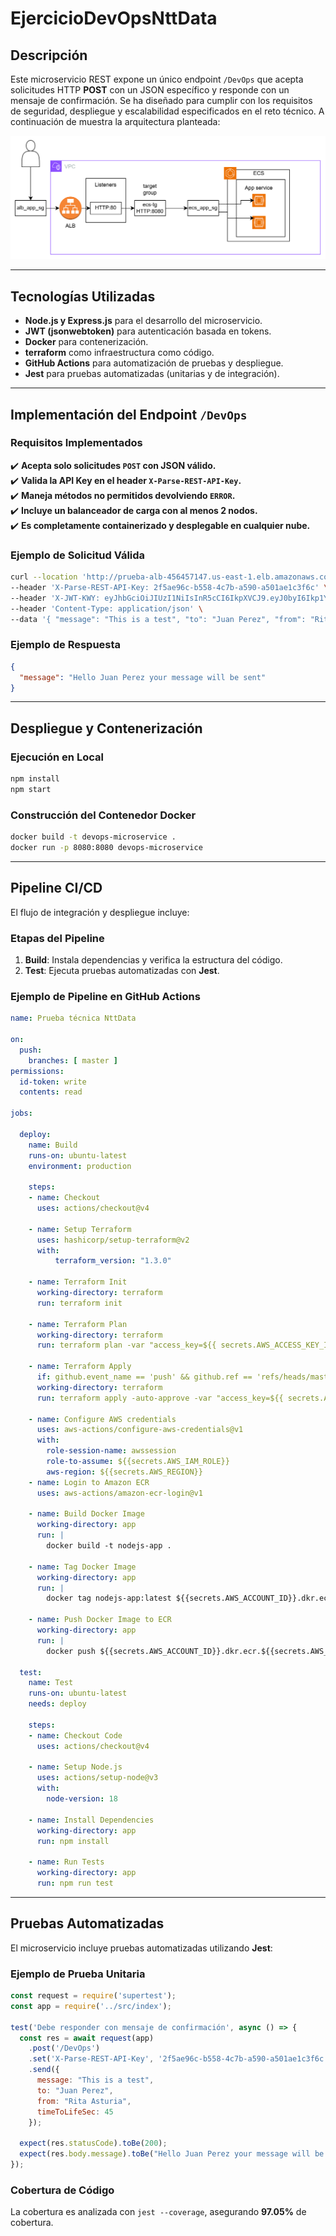 # EjercicioDevOpsNttData

## **Descripción**
Este microservicio REST expone un único endpoint `/DevOps` que acepta solicitudes HTTP **POST** con un JSON específico y responde con un mensaje de confirmación. Se ha diseñado para cumplir con los requisitos de seguridad, despliegue y escalabilidad especificados en el reto técnico. A continuación de muestra la arquitectura planteada:

![alt text](image.png)


---

## **Tecnologías Utilizadas**
- **Node.js y Express.js** para el desarrollo del microservicio.
- **JWT (jsonwebtoken)** para autenticación basada en tokens.
- **Docker** para contenerización.
- **terraform** como infraestructura como código.
- **GitHub Actions** para automatización de pruebas y despliegue.
- **Jest** para pruebas automatizadas (unitarias y de integración).




---

## **Implementación del Endpoint `/DevOps`**
### **Requisitos Implementados**
✔️ **Acepta solo solicitudes `POST` con JSON válido.**  
✔️ **Valida la API Key en el header `X-Parse-REST-API-Key`.**   
✔️ **Maneja métodos no permitidos devolviendo `ERROR`.**  
✔️ **Incluye un balanceador de carga con al menos 2 nodos.**  
✔️ **Es completamente containerizado y desplegable en cualquier nube.**  

### **Ejemplo de Solicitud Válida**
```bash
curl --location 'http://prueba-alb-456457147.us-east-1.elb.amazonaws.com/DevOps' \
--header 'X-Parse-REST-API-Key: 2f5ae96c-b558-4c7b-a590-a501ae1c3f6c' \
--header 'X-JWT-KWY: eyJhbGciOiJIUzI1NiIsInR5cCI6IkpXVCJ9.eyJ0byI6Ikp1YW4iLCJmcm9tIjoiTWFyaWEiLCJpYXQiOjE3NDA1NjQ3NTN9.8pAF1bnIQ3sfVTULkNz0MVtYZDvvktH9s3HSKGy7mO0' \
--header 'Content-Type: application/json' \
--data '{ "message": "This is a test", "to": "Juan Perez", "from": "Rita Asturia", "timeToLifeSec": 45 }'
```

### **Ejemplo de Respuesta**
```json
{
  "message": "Hello Juan Perez your message will be sent"
}
```

---

## **Despliegue y Contenerización**
### **Ejecución en Local**
```bash
npm install
npm start
```

### **Construcción del Contenedor Docker**
```bash
docker build -t devops-microservice .
docker run -p 8080:8080 devops-microservice
```

---

## **Pipeline CI/CD**
El flujo de integración y despliegue incluye:

### **Etapas del Pipeline**
1. **Build**: Instala dependencias y verifica la estructura del código.
2. **Test**: Ejecuta pruebas automatizadas con **Jest**.


### **Ejemplo de Pipeline en GitHub Actions**
```yaml
name: Prueba técnica NttData

on:
  push:
    branches: [ master ]
permissions:
  id-token: write
  contents: read

jobs:

  deploy:
    name: Build
    runs-on: ubuntu-latest
    environment: production

    steps:
    - name: Checkout
      uses: actions/checkout@v4

    - name: Setup Terraform
      uses: hashicorp/setup-terraform@v2
      with:
          terraform_version: "1.3.0"     

    - name: Terraform Init
      working-directory: terraform
      run: terraform init

    - name: Terraform Plan
      working-directory: terraform
      run: terraform plan -var "access_key=${{ secrets.AWS_ACCESS_KEY_ID }}" -var "secret_key=${{ secrets.AWS_SECRET_ACCESS_KEY }}" -var "region=${{ secrets.AWS_REGION }}"

    - name: Terraform Apply
      if: github.event_name == 'push' && github.ref == 'refs/heads/master'
      working-directory: terraform
      run: terraform apply -auto-approve -var "access_key=${{ secrets.AWS_ACCESS_KEY_ID }}" -var "secret_key=${{ secrets.AWS_SECRET_ACCESS_KEY }}" -var "region=${{ secrets.AWS_REGION }}"

    - name: Configure AWS credentials
      uses: aws-actions/configure-aws-credentials@v1
      with:
        role-session-name: awssession
        role-to-assume: ${{secrets.AWS_IAM_ROLE}}
        aws-region: ${{secrets.AWS_REGION}}
    - name: Login to Amazon ECR
      uses: aws-actions/amazon-ecr-login@v1

    - name: Build Docker Image
      working-directory: app
      run: |
        docker build -t nodejs-app .
        
    - name: Tag Docker Image
      working-directory: app
      run: |
        docker tag nodejs-app:latest ${{secrets.AWS_ACCOUNT_ID}}.dkr.ecr.${{secrets.AWS_REGION}}.amazonaws.com/prueba-repository:latest

    - name: Push Docker Image to ECR
      working-directory: app
      run: |
        docker push ${{secrets.AWS_ACCOUNT_ID}}.dkr.ecr.${{secrets.AWS_REGION}}.amazonaws.com/prueba-repository:latest      

  test:
    name: Test
    runs-on: ubuntu-latest
    needs: deploy 
      
    steps:
    - name: Checkout Code
      uses: actions/checkout@v4
      
    - name: Setup Node.js
      uses: actions/setup-node@v3
      with:
        node-version: 18
      
    - name: Install Dependencies
      working-directory: app
      run: npm install
      
    - name: Run Tests
      working-directory: app
      run: npm run test  
```

---

## **Pruebas Automatizadas**
El microservicio incluye pruebas automatizadas utilizando **Jest**:

### **Ejemplo de Prueba Unitaria**
```javascript
const request = require('supertest');
const app = require('../src/index');

test('Debe responder con mensaje de confirmación', async () => {
  const res = await request(app)
    .post('/DevOps')
    .set('X-Parse-REST-API-Key', '2f5ae96c-b558-4c7b-a590-a501ae1c3f6c')
    .send({
      message: "This is a test",
      to: "Juan Perez",
      from: "Rita Asturia",
      timeToLifeSec: 45
    });

  expect(res.statusCode).toBe(200);
  expect(res.body.message).toBe("Hello Juan Perez your message will be sent");
});
```

### **Cobertura de Código**
La cobertura es analizada con `jest --coverage`, asegurando **97.05%** de cobertura.


